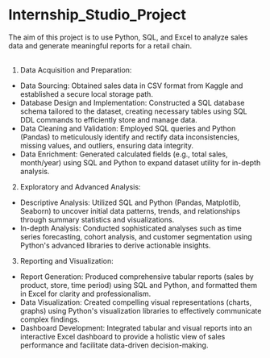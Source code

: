 # Internship_Studio_Project
The aim of this project is to use Python, SQL, and Excel to analyze sales  data and generate meaningful reports for a retail chain.</br>
</br>
1. Data Acquisition and Preparation:</br>
* Data Sourcing: Obtained sales data in CSV format from Kaggle and established a secure local storage path.</br> 
* Database Design and Implementation: Constructed a SQL database schema tailored to the dataset, creating necessary tables using SQL DDL commands to efficiently store and 
  manage data.</br> 
* Data Cleaning and Validation: Employed SQL queries and Python (Pandas) to meticulously identify and rectify data inconsistencies, missing values, and outliers, ensuring 
  data integrity.</br>
* Data Enrichment: Generated calculated fields (e.g., total sales, month/year) using SQL and Python to expand dataset utility for in-depth analysis.</br>

2. Exploratory and Advanced Analysis:</br> 
* Descriptive Analysis: Utilized SQL and Python (Pandas, Matplotlib, Seaborn) to uncover initial data patterns, trends, and relationships through summary statistics and 
  visualizations.</br> 
* In-depth Analysis: Conducted sophisticated analyses such as time series forecasting, cohort analysis, and customer segmentation using Python's advanced libraries to derive 
  actionable insights.</br>

3. Reporting and Visualization:</br> 
* Report Generation: Produced comprehensive tabular reports (sales by product, store, time period) using SQL and Python, and formatted them in Excel for clarity and 
  professionalism.</br> 
* Data Visualization: Created compelling visual representations (charts, graphs) using Python's visualization libraries to effectively communicate complex findings.</br> 
* Dashboard Development: Integrated tabular and visual reports into an interactive Excel dashboard to provide a holistic view of sales performance and facilitate data-driven 
  decision-making.</br>
